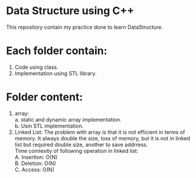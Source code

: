 # Data Structure using C++
This repository contain my practice done to learn DataStructure.

# Each folder contain:
  1. Code using class.
  2. Implementation using STL library.

# Folder content:
  1. array:<br>
      a. static and dynamic array implementation.<br>
      b. Usin STL implementation.<br>
  2. Linked List: The problem with array is that it is not efficient in terms of memory. It always double the size, loss of memory, but it is not in linked list but required double size, another to save addrress.<br>
     Time comlexity of following operation in linked list:<br>
        A. Insertion: O(N)<br>
        B. Deletion:  O(N)<br>
        C. Access:    O(N)<br>
